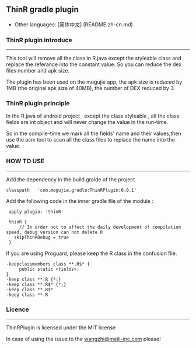 ## ThinR gradle plugin
* Other languages: [简体中文] (README.zh-cn.md) .



### ThinR plugin introduce
***


This tool will remove all the class in R.java except the styleable class and replace the referance into the constant value. So you can reduce the dex files number and apk size.

The plugin has been used on the mogujie app, the apk size is reduced by 1MB (the original apk size of 40MB), the number of DEX reduced by 3.

### ThinR plugin principle


In the R.java of android project , except the class styleable , all the class fields are int object and will never change the value in the run-time.

So in the compile-time we mark all the fields' name and their values,then use the asm tool to scan all the class files to replace the name into the value.


### HOW TO USE
***
Add the dependency in the build.gralde of the project

 	classpath   'com.mogujie.gradle:ThinRPlugin:0.0.1'
 
Add the following code in the inner gradle file of the module :

	 apply plugin: 'thinR'
	 
	 thinR {
	     // In order not to affect the daily development of compilation speed, debug version can not delete R
	   skipThinRDebug = true
	 }

If you are using Proguard, please keep the R class in the confusion file.

	
	-keepclassmembers class **.R$* {
		 public static <fields>;
	}
	-keep class **.R {*;}
	-keep class **.R$* {*;}
	-keep class **.R$*
	-keep class **.R
	    
### Licence
***
ThinRPlugin is licensed under the MIT license




In case of using the issue to the wangzhi@meili-inc.com please!
